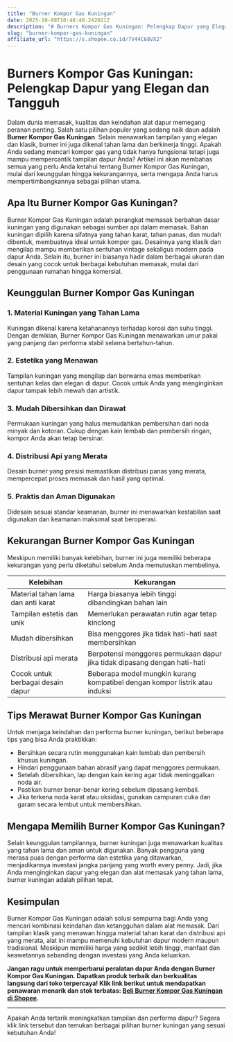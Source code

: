 ```yaml
---
title: "Burner Kompor Gas Kuningan"
date: 2025-10-08T10:48:48.242021Z
description: "# Burners Kompor Gas Kuningan: Pelengkap Dapur yang Elegan dan Tangguh..."
slug: "burner-kompor-gas-kuningan"
affiliate_url: "https://s.shopee.co.id/7V44C68VX2"
---
```

# Burners Kompor Gas Kuningan: Pelengkap Dapur yang Elegan dan Tangguh

Dalam dunia memasak, kualitas dan keindahan alat dapur memegang peranan penting. Salah satu pilihan populer yang sedang naik daun adalah **Burner Kompor Gas Kuningan**. Selain menawarkan tampilan yang elegan dan klasik, burner ini juga dikenal tahan lama dan berkinerja tinggi. Apakah Anda sedang mencari kompor gas yang tidak hanya fungsional tetapi juga mampu mempercantik tampilan dapur Anda? Artikel ini akan membahas semua yang perlu Anda ketahui tentang Burner Kompor Gas Kuningan, mulai dari keunggulan hingga kekurangannya, serta mengapa Anda harus mempertimbangkannya sebagai pilihan utama.

## Apa Itu Burner Kompor Gas Kuningan?

Burner Kompor Gas Kuningan adalah perangkat memasak berbahan dasar kuningan yang digunakan sebagai sumber api dalam memasak. Bahan kuningan dipilih karena sifatnya yang tahan karat, tahan panas, dan mudah dibentuk, membuatnya ideal untuk kompor gas. Desainnya yang klasik dan mengilap mampu memberikan sentuhan vintage sekaligus modern pada dapur Anda. Selain itu, burner ini biasanya hadir dalam berbagai ukuran dan desain yang cocok untuk berbagai kebutuhan memasak, mulai dari penggunaan rumahan hingga komersial.

## Keunggulan Burner Kompor Gas Kuningan

### 1. Material Kuningan yang Tahan Lama

Kuningan dikenal karena ketahanannya terhadap korosi dan suhu tinggi. Dengan demikian, Burner Kompor Gas Kuningan menawarkan umur pakai yang panjang dan performa stabil selama bertahun-tahun.

### 2. Estetika yang Menawan

Tampilan kuningan yang mengilap dan berwarna emas memberikan sentuhan kelas dan elegan di dapur. Cocok untuk Anda yang menginginkan dapur tampak lebih mewah dan artistik.

### 3. Mudah Dibersihkan dan Dirawat

Permukaan kuningan yang halus memudahkan pembersihan dari noda minyak dan kotoran. Cukup dengan kain lembab dan pembersih ringan, kompor Anda akan tetap bersinar.

### 4. Distribusi Api yang Merata

Desain burner yang presisi memastikan distribusi panas yang merata, mempercepat proses memasak dan hasil yang optimal.

### 5. Praktis dan Aman Digunakan

Didesain sesuai standar keamanan, burner ini menawarkan kestabilan saat digunakan dan keamanan maksimal saat beroperasi.

## Kekurangan Burner Kompor Gas Kuningan

Meskipun memiliki banyak kelebihan, burner ini juga memiliki beberapa kekurangan yang perlu diketahui sebelum Anda memutuskan membelinya.

| **Kelebihan** | **Kekurangan** |
|----------------|----------------|
| Material tahan lama dan anti karat | Harga biasanya lebih tinggi dibandingkan bahan lain |
| Tampilan estetis dan unik | Memerlukan perawatan rutin agar tetap kinclong |
| Mudah dibersihkan | Bisa menggores jika tidak hati-hati saat membersihkan |
| Distribusi api merata | Berpotensi menggores permukaan dapur jika tidak dipasang dengan hati-hati |
| Cocok untuk berbagai desain dapur | Beberapa model mungkin kurang kompatibel dengan kompor listrik atau induksi |

## Tips Merawat Burner Kompor Gas Kuningan

Untuk menjaga keindahan dan performa burner kuningan, berikut beberapa tips yang bisa Anda praktikkan:

- Bersihkan secara rutin menggunakan kain lembab dan pembersih khusus kuningan.
- Hindari penggunaan bahan abrasif yang dapat menggores permukaan.
- Setelah dibersihkan, lap dengan kain kering agar tidak meninggalkan noda air.
- Pastikan burner benar-benar kering sebelum dipasang kembali.
- Jika terkena noda karat atau oksidasi, gunakan campuran cuka dan garam secara lembut untuk membersihkan.

## Mengapa Memilih Burner Kompor Gas Kuningan?

Selain keunggulan tampilannya, burner kuningan juga menawarkan kualitas yang tahan lama dan aman untuk digunakan. Banyak pengguna yang merasa puas dengan performa dan estetika yang ditawarkan, menjadikannya investasi jangka panjang yang worth every penny. Jadi, jika Anda menginginkan dapur yang elegan dan alat memasak yang tahan lama, burner kuningan adalah pilihan tepat.

## Kesimpulan

Burner Kompor Gas Kuningan adalah solusi sempurna bagi Anda yang mencari kombinasi keindahan dan ketangguhan dalam alat memasak. Dari tampilan klasik yang menawan hingga material tahan karat dan distribusi api yang merata, alat ini mampu memenuhi kebutuhan dapur modern maupun tradisional. Meskipun memiliki harga yang sedikit lebih tinggi, manfaat dan keawetannya sebanding dengan investasi yang Anda keluarkan.

**Jangan ragu untuk memperbarui peralatan dapur Anda dengan Burner Kompor Gas Kuningan. Dapatkan produk terbaik dan berkualitas langsung dari toko terpercaya! Klik link berikut untuk mendapatkan penawaran menarik dan stok terbatas: [Beli Burner Kompor Gas Kuningan di Shopee](https://s.shopee.co.id/7V44C68VX2).**

--- 

Apakah Anda tertarik meningkatkan tampilan dan performa dapur? Segera klik link tersebut dan temukan berbagai pilihan burner kuningan yang sesuai kebutuhan Anda!